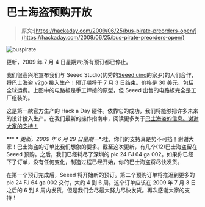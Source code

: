 # 巴士海盗预购开放

> 原文:[https://hackaday.com/2009/06/25/bus-pirate-preorders-open/](https://hackaday.com/2009/06/25/bus-pirate-preorders-open/)

![buspirate](../Images/cc305573c64438bd22ce537afe28a3d1.png "buspirate")

更新，2009 年 7 月 4 日星期六:所有预订都已停止。

我们很高兴地宣布我们与 Seeed Studio(优秀的[Seeed uino](http://www.seeedstudio.com/depot/seeeduino-v212-fully-assembled-arduino-compatible-p-389.html "Seeeduino v2.12 fully Assembled - Arduino compatible [ARD118D2P] - $27.50 : Seeed Studio Depot, Arsenal for interaction engineering")的家乡)的人们合作，将巴士海盗 v2go 投入生产！预订期将于 7 月 3 日结束。价格是 30 美元，包括全球运费。上图中的电路板是手工焊接的原型，但 Seeed 出售的电路板完全是工厂组装的。

这是第一款官方生产的 Hack a Day 硬件。依靠它的成功，我们将能够把许多未来的设计投入生产。在我们最新的操作指南中，阅读更多关于[巴士海盗的信息。谢谢大家的支持！](http://hackaday.com/2009/06/25/how-to-the-bus-pirate-v2-with-usb/)

*** * *更新，2009 年 6 月 29 日星期一**:哇，你们的支持真是势不可挡！谢谢大家！巴士海盗的订单比我们想象的要多。截至这次更新，有几个(12)巴士海盗留在 Seeed 预购。之后，我们已经耗尽了深圳的 pic 24 FJ 64 ga 002。如果你已经下了订单，没有任何变化，制造过程已经开始，你的巴士海盗将尽快发货。

在第一个预订完成后，Seeed 将开始新的预订。第二个预购订单将推迟到更多的 pic 24 FJ 64 ga 002 交付，大约 4 到 6 周。这个订单应该在 2009 年 7 月 3 日之后的 6 到 8 周内发货，但是我们会尽最大努力尽快发货。再次感谢大家的支持！
